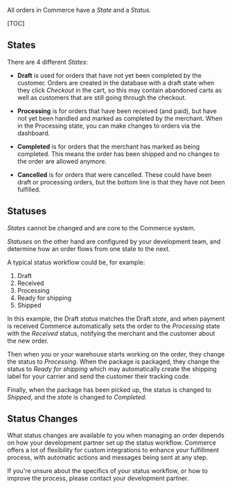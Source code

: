 All orders in Commerce have a _State_ and a _Status_. 

[TOC]

## States

There are 4 different _States_:

- **Draft** is used for orders that have not yet been completed by the customer. Orders are created in the database with a draft state when they click _Checkout_ in the cart, so this may contain abandoned carts as well as customers that are still going through the checkout.

- **Processing** is for orders that have been received (and paid), but have not yet been handled and marked as completed by the merchant. When in the Processing state, you can make changes to orders via the dashboard.

- **Completed** is for orders that the merchant has marked as being completed. This means the order has been shipped and no changes to the order are allowed anymore.

- **Cancelled** is for orders that were cancelled. These could have been draft or processing orders, but the bottom line is that they have not been fulfilled. 

## Statuses

_States_ cannot be changed and are core to the Commerce system.

_Statuses_ on the other hand are configured by your development team, and determine how an order flows from one state to the next. 

A typical status workflow could be, for example:
 
1. Draft
2. Received 
3. Processing
4. Ready for shipping
5. Shipped

In this example, the Draft _status_ matches the Draft _state_, and when payment is received Commerce automatically sets the order to the _Processing_ state with the _Received_ status, notifying the merchant and the customer about the new order.

Then when you or your warehouse starts working on the order, they change the status to _Processing_. When the package is packaged, they change the status to _Ready for shipping_ which may automatically create the shipping label for your carrier and send the customer their tracking code. 

Finally, when the package has been picked up, the status is changed to _Shipped_, and the _state_ is changed to _Completed_. 

## Status Changes

What status changes are available to you when managing an order depends on how your development partner set up the status workflow. Commerce offers a lot of flexibility for custom integrations to enhance your fulfillment process, with automatic actions and messages being sent at any step.

If you're unsure about the specifics of your status workflow, or how to improve the process, please contact your development partner.


